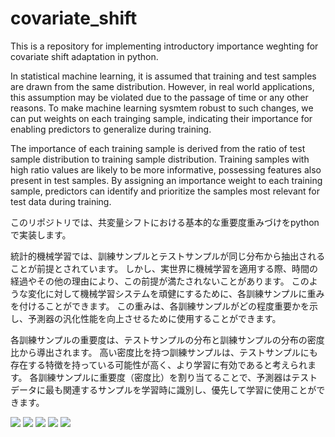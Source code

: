# covariate_shift

This is a repository for implementing introductory importance weghting for covariate shift adaptation in python.

In statistical machine learning, it is assumed that training and test samples are drawn from the same distribution.
However, in real world applications, this assumption may be violated due to the passage of time or any other reasons.
To make machine learning sysmtem robust to such changes, we can put weights on each trainging sample, indicating their importance for enabling predictors to generalize during training.

The importance of each training sample is derived from the ratio of test sample distribution to training sample distribution.
Training samples with high ratio values are likely to be more informative, possessing features also present in test samples.
By assigning an importance weight to each training sample, predictors can identify and prioritize the samples most relevant for test data during training.


このリポジトリでは、共変量シフトにおける基本的な重要度重みづけをpythonで実装します。

統計的機械学習では、訓練サンプルとテストサンプルが同じ分布から抽出されることが前提とされています。
しかし、実世界に機械学習を適用する際、時間の経過やその他の理由により、この前提が満たされないことがあります。
このような変化に対して機械学習システムを頑健にするために、各訓練サンプルに重みを付けることができます。
この重みは、各訓練サンプルがどの程度重要かを示し、予測器の汎化性能を向上させるために使用することができます。

各訓練サンプルの重要度は、テストサンプルの分布と訓練サンプルの分布の密度比から導出されます。
高い密度比を持つ訓練サンプルは、テストサンプルにも存在する特徴を持っている可能性が高く、より学習に有効であると考えられます。
各訓練サンプルに重要度（密度比）を割り当てることで、予測器はテストデータに最も関連するサンプルを学習時に識別し、優先して学習に使用ことができます。


<img src="https://github.com/kazumanakata/covariate_shift/assets/121463877/bc1690e2-411b-4727-8c6a-91750641a215">

<img src="https://github.com/kazumanakata/covariate_shift/assets/121463877/0c8f0bda-51de-4da2-a31c-b2dc29152f40">

<img src="https://github.com/kazumanakata/covariate_shift/assets/121463877/d18ce528-d130-4914-b95e-21dd5f3f2325">

<img src="https://github.com/kazumanakata/covariate_shift/assets/121463877/f68258b9-0a74-4e5e-8b1e-764a50f663e7">

<img src="https://github.com/kazumanakata/covariate_shift/assets/121463877/7e4410fe-d1a6-4e35-a14d-774b759e9d36">
